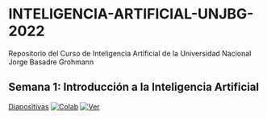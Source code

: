 # INTELIGENCIA-ARTIFICIAL-UNJBG-2022
Repositorio del Curso de Inteligencia Artificial de la Universidad Nacional Jorge Basadre Grohmann

## Semana 1: Introducción a la Inteligencia Artificial
[Diapositivas](https://github.com/ichaparroc/IA-UNJBG-2022/blob/main/0.Introduccion.pdf)
[![Colab](https://colab.research.google.com/assets/colab-badge.svg)](https://colab.research.google.com/ichaparroc/IA-UNJBG-2022/blob/main/0.Construyendo_un_Cerebro_en_10_minutos.ipynb) [![Ver](https://img.shields.io/badge/render-nbviewer-orange.svg)](https://nbviewer.jupyter.org/github/ichaparroc/IA-UNJBG-2022/blob/main/0.Construyendo_un_Cerebro_en_10_minutos.ipynb?flush_cache=true)
